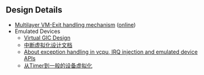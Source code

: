 ## Design Details

* [Multilayer VM-Exit handling mechanism](./designs/multi_layer_VM-Exit.md) ([online](https://github.com/orgs/arceos-hypervisor/discussions/19))
* Emulated Devices
    * [Virtual GIC Design](https://github.com/orgs/arceos-hypervisor/discussions/31)
    * [中断虚拟化设计文档](https://github.com/orgs/arceos-hypervisor/discussions/36)
    * [About exception handling in vcpu, IRQ injection and emulated device APIs](https://github.com/orgs/arceos-hypervisor/discussions/39)
    * [从Timer到一般的设备虚拟化](https://github.com/orgs/arceos-hypervisor/discussions/40)